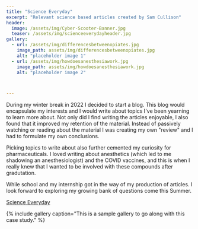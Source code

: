 ```yaml
---
title: "Science Everyday"
excerpt: "Relevant science based articles created by Sam Cullison"
header:
  image: /assets/img/Cyber-Scooter-Banner.jpg
  teaser: /assets/img/scienceeverydayheader.jpg
gallery:
  - url: /assets/img/differencesbetweenopiates.jpg
    image_path: assets/img/differencesbetweenopiates.jpg
    alt: "placeholder image 1"
  - url: /assets/img/howdoesanesthesiawork.jpg
    image_path: assets/img/howdoesanesthesiawork.jpg
    alt: "placeholder image 2"



---
```


During my winter break in 2022 I decided to start a blog. This blog would encapsulate my interests and I would write about topics I've been yearning to learn more about. Not only did I find writing the articles enjoyable, I also found that it improved my retention of the material. Instead of passively watching or reading about the material I was creating my own "review" and I had to formulate my own conclusions. 

Picking topics to write about also further cemented my curiosity for pharmaceuticals. I loved writing about anesthetics (which led to me shadowing an anesthesiologist) and the COVID vaccines, and this is when I really knew that I wanted to be involved with these compounds after gradutation.

While school and my internship got in the way of my production of articles. I look forward to exploring my growing bank of questions come this Summer.

<a href="https://scienceeveryday.godaddysites.com/"> Science Everyday </a>

{% include gallery caption="This is a sample gallery to go along with this case study." %}
